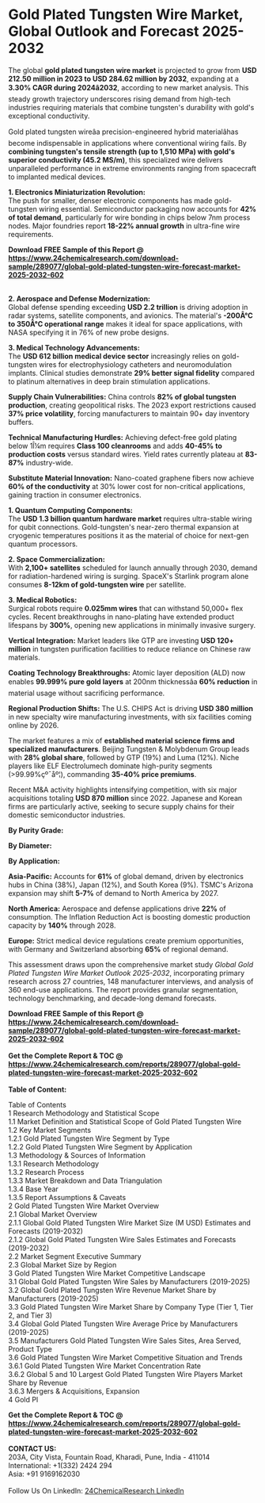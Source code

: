 <h1>Gold Plated Tungsten Wire Market, Global Outlook and Forecast 2025-2032</h1><p>The global <strong>gold plated tungsten wire market</strong> is projected to grow from <strong>USD 212.50 million in 2023 to USD 284.62 million by 2032</strong>, expanding at a <strong>3.30% CAGR during 2024â2032</strong>, according to new market analysis. This steady growth trajectory underscores rising demand from high-tech industries requiring materials that combine tungsten's durability with gold's exceptional conductivity.</p><p>Gold plated tungsten wireâa precision-engineered hybrid materialâhas become indispensable in applications where conventional wiring fails. By <strong>combining tungsten's tensile strength (up to 1,510 MPa) with gold's superior conductivity (45.2 MS/m)</strong>, this specialized wire delivers unparalleled performance in extreme environments ranging from spacecraft to implanted medical devices.</p><p><strong>1. Electronics Miniaturization Revolution:</strong><br>
The push for smaller, denser electronic components has made gold-tungsten wiring essential. Semiconductor packaging now accounts for <strong>42% of total demand</strong>, particularly for wire bonding in chips below 7nm process nodes. Major foundries report <strong>18-22% annual growth</strong> in ultra-fine wire requirements.</p><div><b>Download FREE Sample of this Report @ 
            <a href="https://www.24chemicalresearch.com/download-sample/289077/global-gold-plated-tungsten-wire-forecast-market-2025-2032-602">
            https://www.24chemicalresearch.com/download-sample/289077/global-gold-plated-tungsten-wire-forecast-market-2025-2032-602</a></b></div><br><p><strong>2. Aerospace and Defense Modernization:</strong><br>
Global defense spending exceeding <strong>USD 2.2 trillion</strong> is driving adoption in radar systems, satellite components, and avionics. The material's <strong>-200Â°C to 350Â°C operational range</strong> makes it ideal for space applications, with NASA specifying it in 76% of new probe designs.</p><p><strong>3. Medical Technology Advancements:</strong><br>
The <strong>USD 612 billion medical device sector</strong> increasingly relies on gold-tungsten wires for electrophysiology catheters and neuromodulation implants. Clinical studies demonstrate <strong>29% better signal fidelity</strong> compared to platinum alternatives in deep brain stimulation applications.</p><p><strong>Supply Chain Vulnerabilities:</strong> China controls <strong>82% of global tungsten production</strong>, creating geopolitical risks. The 2023 export restrictions caused <strong>37% price volatility</strong>, forcing manufacturers to maintain 90+ day inventory buffers.</p><p><strong>Technical Manufacturing Hurdles:</strong> Achieving defect-free gold plating below 1Î¼m requires <strong>Class 100 cleanrooms</strong> and adds <strong>40-45% to production costs</strong> versus standard wires. Yield rates currently plateau at <strong>83-87%</strong> industry-wide.</p><p><strong>Substitute Material Innovation:</strong> Nano-coated graphene fibers now achieve <strong>60% of the conductivity</strong> at 30% lower cost for non-critical applications, gaining traction in consumer electronics.</p><p><strong>1. Quantum Computing Components:</strong><br>
The <strong>USD 1.3 billion quantum hardware market</strong> requires ultra-stable wiring for qubit connections. Gold-tungsten's near-zero thermal expansion at cryogenic temperatures positions it as the material of choice for next-gen quantum processors.</p><p><strong>2. Space Commercialization:</strong><br>
With <strong>2,100+ satellites</strong> scheduled for launch annually through 2030, demand for radiation-hardened wiring is surging. SpaceX's Starlink program alone consumes <strong>8-12km of gold-tungsten wire</strong> per satellite.</p><p><strong>3. Medical Robotics:</strong><br>
Surgical robots require <strong>0.025mm wires</strong> that can withstand 50,000+ flex cycles. Recent breakthroughs in nano-plating have extended product lifespans by <strong>300%</strong>, opening new applications in minimally invasive surgery.</p><p><strong>Vertical Integration:</strong> Market leaders like GTP are investing <strong>USD 120+ million</strong> in tungsten purification facilities to reduce reliance on Chinese raw materials.</p><p><strong>Coating Technology Breakthroughs:</strong> Atomic layer deposition (ALD) now enables <strong>99.999% pure gold layers</strong> at 200nm thicknessâa <strong>60% reduction</strong> in material usage without sacrificing performance.</p><p><strong>Regional Production Shifts:</strong> The U.S. CHIPS Act is driving <strong>USD 380 million</strong> in new specialty wire manufacturing investments, with six facilities coming online by 2026.</p><p>The market features a mix of <strong>established material science firms and specialized manufacturers</strong>. Beijing Tungsten &amp; Molybdenum Group leads with <strong>28% global share</strong>, followed by GTP (19%) and Luma (12%). Niche players like ELF Electrolumech dominate high-purity segments (&gt;99.99%çº¯åº¦), commanding <strong>35-40% price premiums</strong>.</p><p>Recent M&amp;A activity highlights intensifying competition, with six major acquisitions totaling <strong>USD 870 million</strong> since 2022. Japanese and Korean firms are particularly active, seeking to secure supply chains for their domestic semiconductor industries.</p><p><strong>By Purity Grade:</strong></p><p><strong>By Diameter:</strong></p><p><strong>By Application:</strong></p><p><strong>Asia-Pacific:</strong> Accounts for <strong>61%</strong> of global demand, driven by electronics hubs in China (38%), Japan (12%), and South Korea (9%). TSMC's Arizona expansion may shift <strong>5-7%</strong> of demand to North America by 2027.</p><p><strong>North America:</strong> Aerospace and defense applications drive <strong>22%</strong> of consumption. The Inflation Reduction Act is boosting domestic production capacity by <strong>140%</strong> through 2028.</p><p><strong>Europe:</strong> Strict medical device regulations create premium opportunities, with Germany and Switzerland absorbing <strong>65%</strong> of regional demand.</p><p>This assessment draws upon the comprehensive market study <em>Global Gold Plated Tungsten Wire Market Outlook 2025-2032</em>, incorporating primary research across 27 countries, 148 manufacturer interviews, and analysis of 360 end-use applications. The report provides granular segmentation, technology benchmarking, and decade-long demand forecasts.</p><div><b>Download FREE Sample of this Report @ 
            <a href="https://www.24chemicalresearch.com/download-sample/289077/global-gold-plated-tungsten-wire-forecast-market-2025-2032-602">
            https://www.24chemicalresearch.com/download-sample/289077/global-gold-plated-tungsten-wire-forecast-market-2025-2032-602</a></b></div><br><div><b>Get the Complete Report & TOC @ 
            <a href="https://www.24chemicalresearch.com/reports/289077/global-gold-plated-tungsten-wire-forecast-market-2025-2032-602">
            https://www.24chemicalresearch.com/reports/289077/global-gold-plated-tungsten-wire-forecast-market-2025-2032-602</a></b></div><br>
            <b>Table of Content:</b><p>Table of Contents<br />
1 Research Methodology and Statistical Scope<br />
1.1 Market Definition and Statistical Scope of Gold Plated Tungsten Wire<br />
1.2 Key Market Segments<br />
1.2.1 Gold Plated Tungsten Wire Segment by Type<br />
1.2.2 Gold Plated Tungsten Wire Segment by Application<br />
1.3 Methodology & Sources of Information<br />
1.3.1 Research Methodology<br />
1.3.2 Research Process<br />
1.3.3 Market Breakdown and Data Triangulation<br />
1.3.4 Base Year<br />
1.3.5 Report Assumptions & Caveats<br />
2 Gold Plated Tungsten Wire Market Overview<br />
2.1 Global Market Overview<br />
2.1.1 Global Gold Plated Tungsten Wire Market Size (M USD) Estimates and Forecasts (2019-2032)<br />
2.1.2 Global Gold Plated Tungsten Wire Sales Estimates and Forecasts (2019-2032)<br />
2.2 Market Segment Executive Summary<br />
2.3 Global Market Size by Region<br />
3 Gold Plated Tungsten Wire Market Competitive Landscape<br />
3.1 Global Gold Plated Tungsten Wire Sales by Manufacturers (2019-2025)<br />
3.2 Global Gold Plated Tungsten Wire Revenue Market Share by Manufacturers (2019-2025)<br />
3.3 Gold Plated Tungsten Wire Market Share by Company Type (Tier 1, Tier 2, and Tier 3)<br />
3.4 Global Gold Plated Tungsten Wire Average Price by Manufacturers (2019-2025)<br />
3.5 Manufacturers Gold Plated Tungsten Wire Sales Sites, Area Served, Product Type<br />
3.6 Gold Plated Tungsten Wire Market Competitive Situation and Trends<br />
3.6.1 Gold Plated Tungsten Wire Market Concentration Rate<br />
3.6.2 Global 5 and 10 Largest Gold Plated Tungsten Wire Players Market Share by Revenue<br />
3.6.3 Mergers & Acquisitions, Expansion<br />
4 Gold Pl</p><div><b>Get the Complete Report & TOC @ 
            <a href="https://www.24chemicalresearch.com/reports/289077/global-gold-plated-tungsten-wire-forecast-market-2025-2032-602">
            https://www.24chemicalresearch.com/reports/289077/global-gold-plated-tungsten-wire-forecast-market-2025-2032-602</a></b></div><br><b>CONTACT US:</b><br>
            203A, City Vista, Fountain Road, Kharadi, Pune, India - 411014<br>
            International: +1(332) 2424 294<br>
            Asia: +91 9169162030 <br><br>
            Follow Us On LinkedIn: <a href="https://www.linkedin.com/company/24chemicalresearch/">24ChemicalResearch LinkedIn</a>